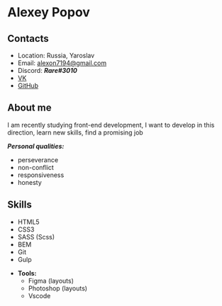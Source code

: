 #  Alexey Popov
## Contacts
- Location: Russia, Yaroslav
- Email: alexon7194@gmail.com
- Discord: ***Rare#3010***
- [VK](https://vk.com/alexon216)
- [GitHub](https://github.com/alexon94)

## About me
I am recently studying front-end development, I want to develop in this direction, learn new skills, find a promising job

***Personal qualities:***
- perseverance
- non-conflict
- responsiveness
- honesty

## Skills
- HTML5
- CSS3
- SASS (Scss)
- BEM
- Git
- Gulp
* **Tools:**
   - Figma (layouts)
   - Photoshop (layouts)
   - Vscode